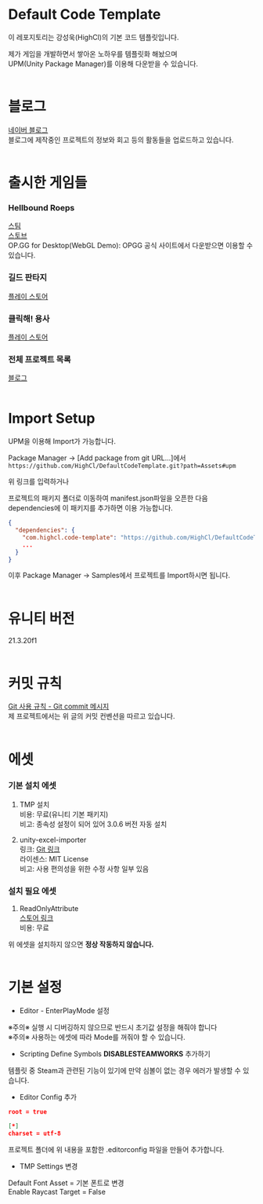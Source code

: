 # Default Code Template
이 레포지토리는 강성욱(HighCl)의 기본 코드 템플릿입니다.

제가 게임을 개발하면서 쌓아온 노하우를 템플릿화 해놨으며<br>
UPM(Unity Package Manager)를 이용해 다운받을 수 있습니다.
<br><br>

# 블로그
[네이버 블로그](https://blog.naver.com/fdsa1469/221353170686)<br>
블로그에 제작중인 프로젝트의 정보와 회고 등의 활동들을 업로드하고 있습니다.
<br><br>

# 출시한 게임들
### Hellbound Roeps
[스팀](https://store.steampowered.com/app/2591090/Hellbound_Ropes/)<br>
[스토브](https://store.onstove.com/ko/games/2657)<br>
OP.GG for Desktop(WebGL Demo): OPGG 공식 사이트에서 다운받으면 이용할 수 있습니다.

### 길드 판타지
[플레이 스토어](https://play.google.com/store/apps/details?id=com.GameCell.GuildFantasy)


### 클릭해! 용사
[플레이 스토어](https://play.google.com/store/apps/details?id=com.jaarts.clickerhero)

### 전체 프로젝트 목록
[블로그](https://blog.naver.com/fdsa1469/223041499127)
<br><br>

# Import Setup
UPM을 이용해 Import가 가능합니다.

Package Manager -> [Add package from git URL...]에서<br>
`https://github.com/HighCl/DefaultCodeTemplate.git?path=Assets#upm`

위 링크를 입력하거나

프로젝트의 패키지 폴더로 이동하여 manifest.json파일을 오픈한 다음 dependencies에 이 패키지를 추가하면 이용 가능합니다.

```json
{
  "dependencies": {
    "com.highcl.code-template": "https://github.com/HighCl/DefaultCodeTemplate.git?path=Assets#upm",
    ...
  }
}
```
이후 Package Manager -> Samples에서 프로젝트를 Import하시면 됩니다.
<br><br>

# 유니티 버전
21.3.20f1
<br><br>

# 커밋 규칙
[Git 사용 규칙 - Git commit 메시지](https://tttsss77.tistory.com/58)<br>
제 프로젝트에서는 위 글의 커밋 컨벤션을 따르고 있습니다.
<br><br>

# 에셋
### 기본 설치 에셋
1. TMP 설치<br>
비용: 무료(유니티 기본 패키지)<br>
비고: 종속성 설정이 되어 있어 3.0.6 버전 자동 설치

2. unity-excel-importer<br>
링크: [Git 링크](https://github.com/mikito/unity-excel-importer)<br>
라이센스: MIT License<br>
비고: 사용 편의성을 위한 수정 사항 일부 있음

### 설치 필요 에셋
1. ReadOnlyAttribute<br>
[스토어 링크](https://assetstore.unity.com/packages/tools/gui/readonly-attribute-134710)<br>
비용: 무료

위 에셋을 설치하지 않으면 <b>정상 작동하지 않습니다.</b><br>
<br>

# 기본 설정
- Editor - EnterPlayMode 설정<br>

※주의※ 실행 시 디버깅하지 않으므로 반드시 초기값 설정을 해줘야 합니다<br>
※주의※ 사용하는 에셋에 따라 Mode를 꺼줘야 할 수 있습니다.

- Scripting Define Symbols <b>DISABLESTEAMWORKS</b> 추가하기

템플릿 중 Steam과 관련된 기능이 있기에 만약 심볼이 없는 경우 에러가 발생할 수 있습니다.<br>

- Editor Config 추가
```json
root = true

[*]
charset = utf-8
```
프로젝트 폴더에 위 내용을 포함한 .editorconfig 파일을 만들어 추가합니다.

- TMP Settings 변경<br>

Default Font Asset = 기본 폰트로 변경<br>
Enable Raycast Target = False<br>